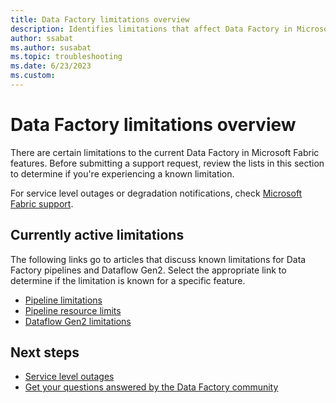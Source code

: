 ```yaml
---
title: Data Factory limitations overview
description: Identifies limitations that affect Data Factory in Microsoft fabric features. 
author: ssabat
ms.author: susabat
ms.topic: troubleshooting    
ms.date: 6/23/2023
ms.custom:  
---
```


# Data Factory limitations overview

There are certain limitations to the current Data Factory in Microsoft Fabric features. Before submitting a support request, review the lists in this section to determine if you're experiencing a known limitation.

For service level outages or degradation notifications, check [Microsoft Fabric support](https://support.fabric.microsoft.com/).  

## Currently active limitations

The following links go to articles that discuss known limitations for Data Factory pipelines and Dataflow Gen2. Select the appropriate link to determine if the limitation is known for a specific feature.

- [Pipeline limitations](pipeline-limitations.md)
- [Pipeline resource limits](pipeline-resource-limits.md)
- [Dataflow Gen2 limitations](dataflow-gen2-limitations.md)

## Next steps

- [Service level outages](https://support.fabric.microsoft.com)
- [Get your questions answered by the Data Factory community](https://community.fabric.microsoft.com/t5/Data-Factory-preview-Community/ct-p/datafactory)